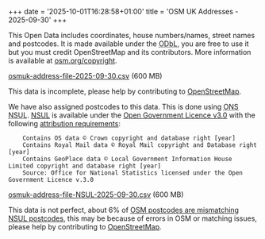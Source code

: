+++
date = '2025-10-01T16:28:58+01:00'
title = 'OSM UK Addresses - 2025-09-30'
+++

This Open Data includes coordinates, house numbers/names, street names and postcodes.
It is made available under the <abbr title="Open Data Database License">ODbL</abbr>, you are free to use it but you must credit OpenStreetMap and its contributors.
More information is available at [osm.org/copyright](https://www.openstreetmap.org/copyright).

<a href="https://github.com/osm-uk/exports/releases/download/OSM-2025-09-30/osmuk-address-file-2025-09-30.csv.zip">osmuk-address-file-2025-09-30.csv</a> (600 MB)

This data is incomplete, please help by contributing to [OpenStreetMap](https://www.openstreetmap.org/#map=6/53.24/-1.76).

We have also assigned postcodes to this data.
This is done using <abbr title="Office for National Statistics">ONS</abbr> <abbr title="National Statistics UPRN Lookup">NSUL</abbr>.
[NSUL](https://www.ons.gov.uk/methodology/geography/geographicalproducts/nationalstatisticsaddressproducts) is available under the [Open Government Licence v3.0](https://www.nationalarchives.gov.uk/doc/open-government-licence/version/3/) with the following [attribution requirements](https://www.ons.gov.uk/methodology/geography/licences):

```
    Contains OS data © Crown copyright and database right [year]
    Contains Royal Mail data © Royal Mail copyright and Database right [year]
    Contains GeoPlace data © Local Government Information House Limited copyright and database right [year]
    Source: Office for National Statistics licensed under the Open Government Licence v.3.0
```

<a href="https://github.com/osm-uk/exports/releases/download/OSM-2025-09-30/osmuk-address-file-NSUL-2025-09-30.csv.zip">osmuk-address-file-NSUL-2025-09-30.csv</a> (600 MB)

This data is not perfect, about 6% of [OSM postcodes are mismatching NSUL postcodes](https://gist.github.com/Cj-Malone/e413a49918a7ed20a10faf90dabb880b), this may be because of errors in OSM or matching issues, please help by contributing to [OpenStreetMap](https://www.openstreetmap.org/#map=6/53.24/-1.76).

